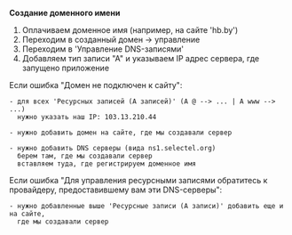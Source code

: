 **Создание доменного имени**

1. Оплачиваем доменное имя (например, на сайте 'hb.by')
2. Переходим в созданный домен -> управление
3. Переходим в 'Управление DNS-записями'
4. Добавляем тип записи "А" и указываем IP адрес сервера, где запущено приложение

Если ошибка "Домен не подключен к сайту":
    
    - для всех 'Ресурсных записей (A записей)' (A @ --> ... | A www --> ...)
      нужно указать наш IP: 103.13.210.44

    - нужно добавить домен на сайте, где мы создавали сервер

    - нужно добавить DNS серверы (вида ns1.selectel.org)
      берем там, где мы создавали сервер
      вставляем туда, где регистрируем доменное имя

Если ошибка "Для управления ресурсными записями обратитесь к провайдеру, предоставившему вам эти DNS-серверы":
    
    - нужно добавленные выше 'Ресурсные записи (A записи)' добавить еще и на сайте, 
      где мы создавали сервер 
